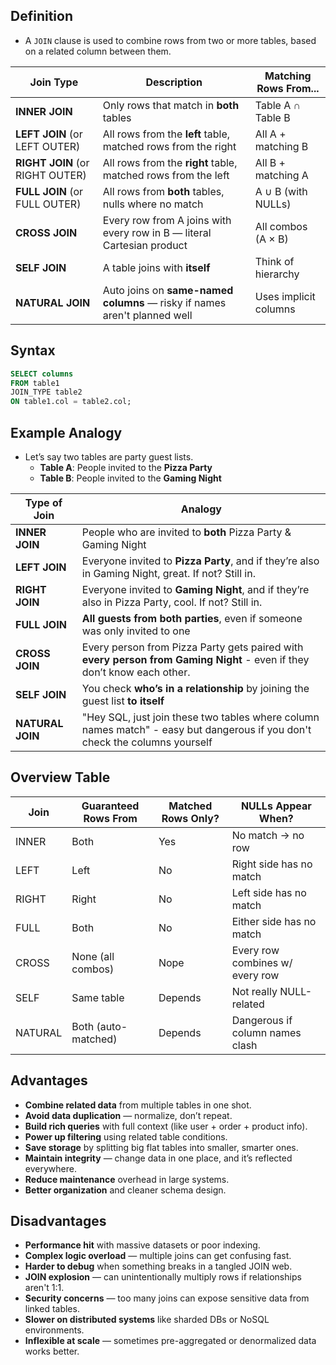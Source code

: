 ## Definition
- A `JOIN` clause is used to combine rows from two or more tables, based on 
a related column between them.

| Join Type                       | Description                                                               | Matching Rows From... |
| ------------------------------- | ------------------------------------------------------------------------- | --------------------- |
| **INNER JOIN**                  | Only rows that match in **both** tables                                   | Table A ∩ Table B     |
| **LEFT JOIN** (or LEFT OUTER)   | All rows from the **left** table, matched rows from the right             | All A + matching B    |
| **RIGHT JOIN** (or RIGHT OUTER) | All rows from the **right** table, matched rows from the left             | All B + matching A    |
| **FULL JOIN** (or FULL OUTER)   | All rows from **both** tables, nulls where no match                       | A ∪ B (with NULLs)    |
| **CROSS JOIN**                  | Every row from A joins with every row in B — literal Cartesian product    | All combos (A × B)    |
| **SELF JOIN**                   | A table joins with **itself**                                             | Think of hierarchy    |
| **NATURAL JOIN**                | Auto joins on **same-named columns** — risky if names aren't planned well | Uses implicit columns |
## Syntax

```sql
SELECT columns
FROM table1
JOIN_TYPE table2
ON table1.col = table2.col;

```
## Example Analogy

- Let’s say two tables are party guest lists.
	- **Table A**: People invited to the **Pizza Party**
	- **Table B**: People invited to the **Gaming Night**

| Type of Join     | Analogy                                                                                                                     |
| ---------------- | --------------------------------------------------------------------------------------------------------------------------- |
| **INNER JOIN**   | People who are invited to **both** Pizza Party & Gaming Night                                                               |
| **LEFT JOIN**    | Everyone invited to **Pizza Party**, and if they’re also in Gaming Night, great. If not? Still in.                          |
| **RIGHT JOIN**   | Everyone invited to **Gaming Night**, and if they’re also in Pizza Party, cool. If not? Still in.                           |
| **FULL JOIN**    | **All guests from both parties**, even if someone was only invited to one                                                   |
| **CROSS JOIN**   | Every person from Pizza Party gets paired with **every person from Gaming Night** - even if they don’t know each other.     |
| **SELF JOIN**    | You check **who’s in a relationship** by joining the guest list **to itself**                                               |
| **NATURAL JOIN** | "Hey SQL, just join these two tables where column names match" - easy but dangerous if you don't check the columns yourself |
## Overview Table

| Join    | Guaranteed Rows From | Matched Rows Only? | NULLs Appear When?              |
| ------- | -------------------- | ------------------ | ------------------------------- |
| INNER   | Both                 | Yes                | No match → no row               |
| LEFT    | Left                 | No                 | Right side has no match         |
| RIGHT   | Right                | No                 | Left side has no match          |
| FULL    | Both                 | No                 | Either side has no match        |
| CROSS   | None (all combos)    | Nope               | Every row combines w/ every row |
| SELF    | Same table           | Depends            | Not really NULL-related         |
| NATURAL | Both (auto-matched)  | Depends            | Dangerous if column names clash |
## Advantages
- **Combine related data** from multiple tables in one shot.
- **Avoid data duplication** — normalize, don’t repeat.
- **Build rich queries** with full context (like user + order + product info).
- **Power up filtering** using related table conditions.
- **Save storage** by splitting big flat tables into smaller, smarter ones.
- **Maintain integrity** — change data in one place, and it’s reflected everywhere.
- **Reduce maintenance** overhead in large systems.
- **Better organization** and cleaner schema design.
## Disadvantages
- **Performance hit** with massive datasets or poor indexing.
- **Complex logic overload** — multiple joins can get confusing fast.
- **Harder to debug** when something breaks in a tangled JOIN web.
- **JOIN explosion** — can unintentionally multiply rows if relationships aren't 1:1.
- **Security concerns** — too many joins can expose sensitive data from linked tables.
- **Slower on distributed systems** like sharded DBs or NoSQL environments.
- **Inflexible at scale** — sometimes pre-aggregated or denormalized data works better.
